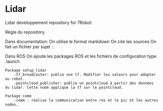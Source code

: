 # Lidar
Lidar developpement repository for 7Robot

Règle du repository.

Dans documentation:
	On utilise le format markdown
	On cite les sources
	On fait un fichier par sujet
	..

Dans ROS
	On ajoute les packages ROS et les fichiers de configuration type .launch
	
	Package setup_lidar
		-tf_broadcaster: publie une tf. Modifier les valeurs pour adapter au robot.
		-pointcloud_publisher: publie un pointcloud à partir des données du lidar. Cette node applique la tf sur le pointcloud.
	
	Package comm
		-comm : réalise la communication entre ros et le pic et les autres nodes.
